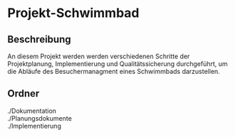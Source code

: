 Projekt-Schwimmbad
=====

Beschreibung
--------
An diesem Projekt werden werden verschiedenen Schritte der Projektplanung, Implementierung und Qualitätssicherung durchgeführt, um die Abläufe
des Besuchermanagment eines Schwimmbads darzustellen.

Ordner
--------
./Dokumentation  
./Planungsdokumente  
./Implementierung


